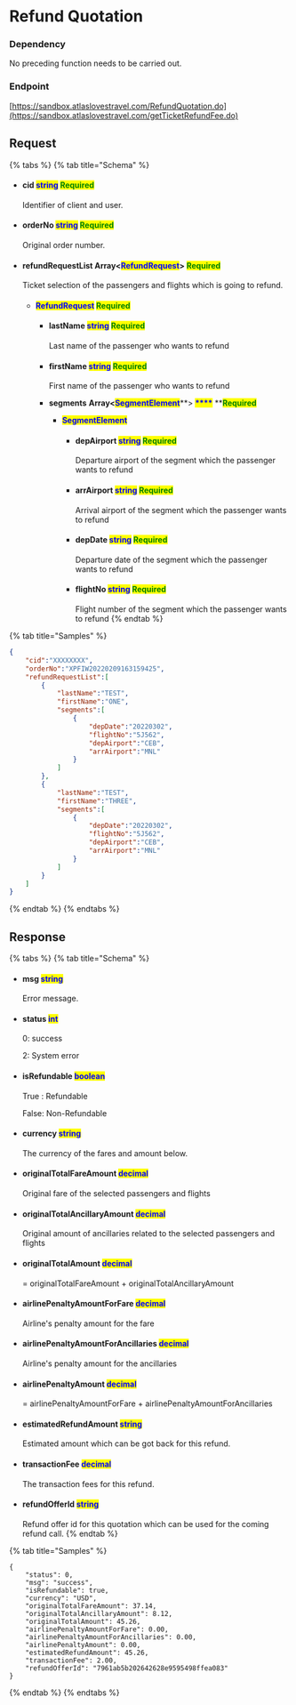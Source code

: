 # Refund Quotation

### Dependency

No preceding function needs to be carried out.

### Endpoint

[https://sandbox.atlaslovestravel.com/RefundQuotation.do](https://sandbox.atlaslovestravel.com/getTicketRefundFee.do)

## Request

{% tabs %}
{% tab title="Schema" %}
*   #### cid                                  <mark style="color:blue;">string</mark>                                                                                                 <mark style="color:green;">Required</mark>

    Identifier of client and user.
*   #### orderNo                       <mark style="color:blue;">string</mark>                                                                                                  <mark style="color:green;">Required</mark>

    Original order number.
*   #### refundRequestList                    Array<<mark style="color:blue;">RefundRequest</mark>>                                          <mark style="color:blue;"></mark>                                          <mark style="color:green;">Required</mark>

    Ticket selection of the passengers and flights which is going to refund.

    * #### <mark style="color:blue;">RefundRequest</mark>        <mark style="color:blue;"></mark>                                                                                                       <mark style="color:green;">Required</mark>
      *   #### lastName                       <mark style="color:blue;">string</mark>                                                                                 <mark style="color:green;">Required</mark>

          Last name of the passenger who wants to refund
      *   #### firstName                       <mark style="color:blue;">string</mark>                                                                                <mark style="color:green;">Required</mark>

          First name of the passenger who wants to refund
      * **segments**                   **Array<**<mark style="color:blue;">**SegmentElement**</mark>**>                                      **<mark style="color:blue;">****</mark>**                                      **<mark style="color:green;">**Required**</mark>
        * <mark style="color:blue;">**SegmentElement**</mark>
          *   #### depAirport                     <mark style="color:blue;">string</mark>                                                                 <mark style="color:green;">Required</mark>

              Departure airport of the segment which the passenger wants to refund
          *   #### arrAirport                       <mark style="color:blue;">string</mark>                                                                 <mark style="color:green;">Required</mark>

              Arrival airport of the segment which the passenger wants to refund
          *   #### depDate                          <mark style="color:blue;">string</mark>                                                                  <mark style="color:green;">Required</mark>

              Departure date of the segment which the passenger wants to refund
          *   #### flightNo                           <mark style="color:blue;">string</mark>                                                                  <mark style="color:green;">Required</mark>

              Flight number of the segment which the passenger wants to refund
{% endtab %}

{% tab title="Samples" %}
```json
{
    "cid":"XXXXXXXX",
    "orderNo":"XPFIW20220209163159425",
    "refundRequestList":[
        {
            "lastName":"TEST",
            "firstName":"ONE",
            "segments":[
                {
                    "depDate":"20220302",
                    "flightNo":"5J562",
                    "depAirport":"CEB",
                    "arrAirport":"MNL"
                }
            ]
        },
        {
            "lastName":"TEST",
            "firstName":"THREE",
            "segments":[
                {
                    "depDate":"20220302",
                    "flightNo":"5J562",
                    "depAirport":"CEB",
                    "arrAirport":"MNL"
                }
            ]
        }
    ]
}
```
{% endtab %}
{% endtabs %}

## Response

{% tabs %}
{% tab title="Schema" %}
*   #### msg                                                                          <mark style="color:blue;">string</mark>                                                                                                &#x20;

    Error message.
*   #### status                                                                      <mark style="color:blue;">int</mark>                                                                                                      &#x20;

    0: success

    2: System error
*   #### isRefundable                                                       <mark style="color:blue;">boolean</mark>                                                                               &#x20;

    True : Refundable

    False: Non-Refundable
*   #### currency                                                                <mark style="color:blue;">string</mark>                                                                               &#x20;

    The currency of the fares and amount below.
*   #### originalTotalFareAmount                              <mark style="color:blue;">decimal</mark>                                                                               &#x20;

    Original fare of the selected passengers and flights
*   #### originalTotalAncillaryAmount                     <mark style="color:blue;">decimal</mark>                                                                               &#x20;

    Original amount of ancillaries related to the selected passengers and flights
*   #### originalTotalAmount                                       <mark style="color:blue;">decimal</mark>                                                                               &#x20;

    \= originalTotalFareAmount + originalTotalAncillaryAmount
*   #### airlinePenaltyAmountForFare                     <mark style="color:blue;">decimal</mark>                                                                               &#x20;

    Airline's penalty amount for the fare
*   #### airlinePenaltyAmountForAncillaries        <mark style="color:blue;">decimal</mark>                                                                               &#x20;

    Airline's penalty amount for the ancillaries
*   #### airlinePenaltyAmount                                     <mark style="color:blue;">decimal</mark>                                                                               &#x20;

    \= airlinePenaltyAmountForFare + airlinePenaltyAmountForAncillaries
*   #### estimatedRefundAmount                             <mark style="color:blue;">string</mark>                                                                               &#x20;

    Estimated amount which can be got back for this refund.
*   #### transactionFee                                                   <mark style="color:blue;">decimal</mark>                                                                               &#x20;

    The transaction fees for this refund.
*   #### refundOfferId                                                      <mark style="color:blue;">string</mark>

    Refund offer id for this quotation which can be used for the coming refund call.
{% endtab %}

{% tab title="Samples" %}
```
{
    "status": 0,
    "msg": "success",
    "isRefundable": true,
    "currency": "USD",
    "originalTotalFareAmount": 37.14,
    "originalTotalAncillaryAmount": 8.12,
    "originalTotalAmount": 45.26,
    "airlinePenaltyAmountForFare": 0.00,
    "airlinePenaltyAmountForAncillaries": 0.00,
    "airlinePenaltyAmount": 0.00,
    "estimatedRefundAmount": 45.26,
    "transactionFee": 2.00,
    "refundOfferId": "7961ab5b202642628e9595498ffea083"   
}
```


{% endtab %}
{% endtabs %}
